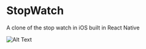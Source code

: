 # StopWatch
A clone of the stop watch in iOS built in React Native

![Alt Text](http://g.recordit.co/H7aCRFNKe4.gif)
